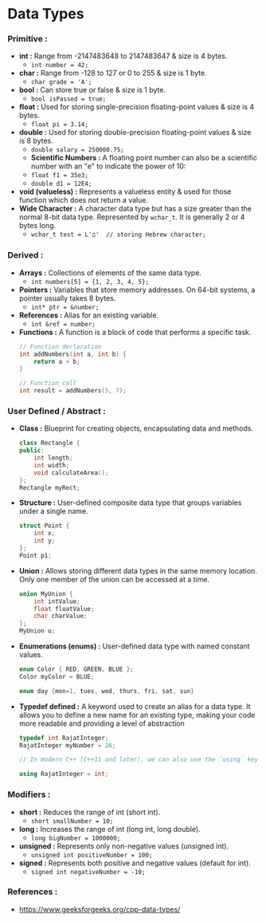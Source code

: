 # Data Types

### Primitive :
- **int :** Range from -2147483648 to 2147483647 & size is 4 bytes. 
    - `int number = 42;`
- **char :** Range from -128 to 127 or 0 to 255 & size is 1 byte.
    - `char grade = 'A';`
- **bool :** Can store true or false & size is 1 byte.
    - `bool isPassed = true;`
- **float :** Used for storing single-precision floating-point values & size is 4 bytes.
    - `float pi = 3.14;`
- **double :** Used for storing double-precision floating-point values & size is 8 bytes.
    - `double salary = 250000.75;`
    - **Scientific Numbers :** A floating point number can also be a scientific number with an "e" to indicate the power of 10:
    - `float f1 = 35e3;`
    - `double d1 = 12E4;`
- **void (valueless) :**  Represents a valueless entity & used for those function which does not return a value.
- **Wide Character :**  A character data type but has a size greater than the normal 8-bit data type. Represented by `wchar_t`. It is generally 2 or 4 bytes long.
    - `wchar_t test = L'ם'  // storing Hebrew character;` 

### Derived :
- **Arrays :** Collections of elements of the same data type.
    - `int numbers[5] = {1, 2, 3, 4, 5};`
- **Pointers :** Variables that store memory addresses. On 64-bit systems, a pointer usually takes 8 bytes.
    - `int* ptr = &number;`
- **References :** Alias for an existing variable.
    - `int &ref = number;`
- **Functions :** A function is a block of code that performs a specific task.
    ```cpp
    // Function declaration
    int addNumbers(int a, int b) {
        return a + b;
    }

    // Function call
    int result = addNumbers(5, 7);
    ``` 

### User Defined / Abstract :
- **Class :** Blueprint for creating objects, encapsulating data and methods.
    ```cpp
    class Rectangle {
    public:
        int length;
        int width;
        void calculateArea();
    };
    Rectangle myRect;
    ``` 
- **Structure :**  User-defined composite data type that groups variables under a single name.
    ```cpp
    struct Point {
        int x;
        int y;
    };
    Point p1;
    ```
- **Union :**  Allows storing different data types in the same memory location. Only one member of the union can be accessed at a time.
    ```cpp
    union MyUnion {
        int intValue;
        float floatValue;
        char charValue;
    };
    MyUnion u;
    ```
- **Enumerations (enums) :** User-defined data type with named constant values.
    ```cpp
    enum Color { RED, GREEN, BLUE };
    Color myColor = BLUE;

    enum day {mon=1, tues, wed, thurs, fri, sat, sun}
    ```
- **Typedef defined :** A keyword used to create an alias for a data type. It allows you to define a new name for an existing type, making your code more readable and providing a level of abstraction
    ```cpp
    typedef int RajatInteger;
    RajatInteger myNumber = 26;

    // In modern C++ (C++11 and later), we can also use the `using` keyword to achieve the same result as typedef

    using RajatInteger = int;
    ``` 

### Modifiers :
- **short :** Reduces the range of int (short int).
    - `short smallNumber = 10;`
- **long :** Increases the range of int (long int, long double).
    - `long bigNumber = 1000000;`
- **unsigned :** Represents only non-negative values (unsigned int).
    - `unsigned int positiveNumber = 100;`
- **signed :** Represents both positive and negative values (default for int).
    - `signed int negativeNumber = -10;` 



### References :

- https://www.geeksforgeeks.org/cpp-data-types/